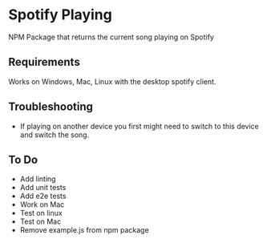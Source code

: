 # Spotify Playing
NPM Package that returns the current song playing on Spotify

## Requirements
Works on Windows, Mac, Linux with the desktop spotify client.

## Troubleshooting
- If playing on another device you first might need to switch to this device
  and switch the song.

## To Do
- Add linting
- Add unit tests
- Add e2e tests
- Work on Mac
- Test on linux
- Test on Mac
- Remove example.js from npm package
